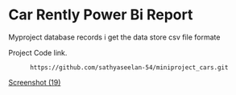 # Car Rently Power Bi Report

Myproject database records i get the data store csv file formate

Project Code link.

          https://github.com/sathyaseelan-54/miniproject_cars.git
          
[Screenshot (19)](https://user-images.githubusercontent.com/82138244/136341289-7a7d3690-8ffc-4690-9cf3-a52de40a177b.png)

